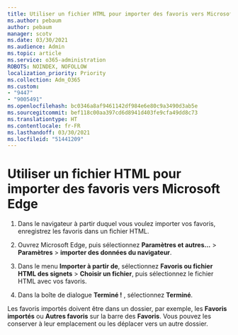 ```yaml
---
title: Utiliser un fichier HTML pour importer des favoris vers Microsoft Edge
ms.author: pebaum
author: pebaum
manager: scotv
ms.date: 03/30/2021
ms.audience: Admin
ms.topic: article
ms.service: o365-administration
ROBOTS: NOINDEX, NOFOLLOW
localization_priority: Priority
ms.collection: Adm_O365
ms.custom:
- "9447"
- "9005491"
ms.openlocfilehash: bc0346a8af9461142df984e6e80c9a3490d3ab5e
ms.sourcegitcommit: bef118c00aa397cd6d8941d403fe9cfa49dd8c73
ms.translationtype: HT
ms.contentlocale: fr-FR
ms.lasthandoff: 03/30/2021
ms.locfileid: "51441209"
---
```

# <a name="use-an-html-file-to-import-favorites-to-microsoft-edge"></a>Utiliser un fichier HTML pour importer des favoris vers Microsoft Edge

1. Dans le navigateur à partir duquel vous voulez importer vos favoris, enregistrez les favoris dans un fichier HTML.

1. Ouvrez Microsoft Edge, puis sélectionnez **Paramètres et autres...** > **Paramètres** > **importer des données du navigateur**.

1. Dans le menu **Importer à partir de**, sélectionnez **Favoris ou fichier HTML des signets** > **Choisir un fichier**, puis sélectionnez le fichier HTML avec vos favoris.

1. Dans la boîte de dialogue **Terminé !** , sélectionnez **Terminé**.

Les favoris importés doivent être dans un dossier, par exemple, les **Favoris importés** ou **Autres favoris** sur la barre des **Favoris**. Vous pouvez les conserver à leur emplacement ou les déplacer vers un autre dossier.